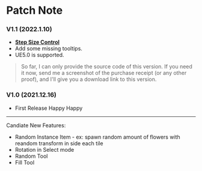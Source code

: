 
# Patch Note

### V1.1 (2022.1.10)
- [**Step Size Control**](Guide/TiledLevelEditTools?id=step-control)
- Add some missing tooltips.
- UE5.0 is supported. 
> So far, I can only provide the source code of this version. If you need it now, send me a screenshot of the purchase receipt (or any other proof), and I'll give you a download link to this version. 

### V1.0 (2021.12.16)
- First Release  Happy Happy


<!-- - UE5 support -->

---
Candiate New Features:
* Random Instance Item - ex: spawn random amount of flowers with reandom transform in side each tile
* Rotation in Select mode
* Random Tool
* Fill Tool